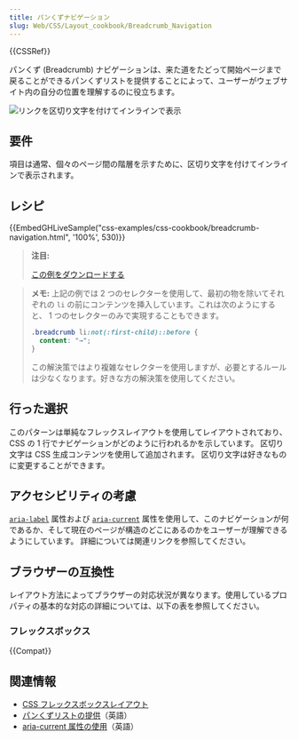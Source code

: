 ```yaml
---
title: パンくずナビゲーション
slug: Web/CSS/Layout_cookbook/Breadcrumb_Navigation
---
```


{{CSSRef}}

パンくず (Breadcrumb) ナビゲーションは、来た道をたどって開始ページまで戻ることができるパンくずリストを提供することによって、ユーザーがウェブサイト内の自分の位置を理解するのに役立ちます。

![リンクを区切り文字を付けてインラインで表示](breadcrumb-navigation.png)

## 要件

項目は通常、個々のページ間の階層を示すために、区切り文字を付けてインラインで表示されます。

## レシピ

{{EmbedGHLiveSample("css-examples/css-cookbook/breadcrumb-navigation.html", '100%', 530)}}

> **注目:**
>
> [この例をダウンロードする](https://github.com/mdn/css-examples/blob/master/css-cookbook/breadcrumb-navigation--download.html)

> **メモ:** 上記の例では 2 つのセレクターを使用して、最初の物を除いてそれぞれの `li` の前にコンテンツを挿入しています。これは次のようにすると、 1 つのセレクターのみで実現することもできます。
>
> ```css
> .breadcrumb li:not(:first-child)::before {
>   content: "→";
> }
> ```
>
> この解決策ではより複雑なセレクターを使用しますが、必要とするルールは少なくなります。好きな方の解決策を使用してください。

## 行った選択

このパターンは単純なフレックスレイアウトを使用してレイアウトされており、CSS の 1 行でナビゲーションがどのように行われるかを示しています。 区切り文字は CSS 生成コンテンツを使用して追加されます。 区切り文字は好きなものに変更することができます。

## アクセシビリティの考慮

[`aria-label`](/ja/docs/Web/Accessibility/ARIA/Attributes/aria-label) 属性および [`aria-current`](/ja/docs/Web/Accessibility/ARIA/Attributes/aria-current) 属性を使用して、このナビゲーションが何であるか、そして現在のページが構造のどこにあるのかをユーザーが理解できるようにしています。 詳細については関連リンクを参照してください。

## ブラウザーの互換性

レイアウト方法によってブラウザーの対応状況が異なります。使用しているプロパティの基本的な対応の詳細については、以下の表を参照してください。

### フレックスボックス

{{Compat}}

## 関連情報

- [CSS フレックスボックスレイアウト](/ja/docs/Web/CSS/CSS_Flexible_Box_Layout)
- [パンくずリストの提供](https://www.w3.org/TR/WCAG20-TECHS/G65.html)（英語）
- [aria-current 属性の使用](https://tink.uk/using-the-aria-current-attribute/)（英語）
